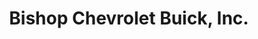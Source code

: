 ---
title: "Bishop Chevrolet Buick, Inc."
url: /rogers-city/bishop-chevrolet-buick-inc/
shop: Autohaus
---